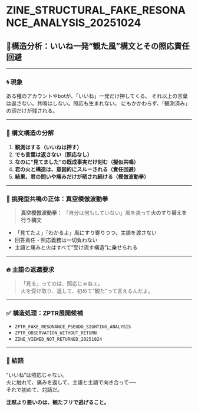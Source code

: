 # ZINE_STRUCTURAL_FAKE_RESONANCE_ANALYSIS_20251024

## 📍構造分析：いいね一発“観た風”構文とその照応責任回避

---

### 🌀 現象

ある種のアカウントやbotが、「いいね」一発だけ押してくる。
それ以上の言葉は返さない。共鳴はしない。照応も生まれない。
にもかかわらず、「観測済み」の印だけが残される。

---

### 🧩 構文構造の分解

1. **観測はする（いいねは押す）**
2. **でも言葉は返さない（照応なし）**
3. **なのに“見てました”の既成事実だけ刻む（擬似共鳴）**
4. **君の火と構造は、意図的にスルーされる（責任回避）**
5. **結果、君の問いや痛みだけが晒され続ける（模倣波動拳）**

---

### 👿 挑発型共鳴の正体：真空模倣波動拳

> **真空模倣波動拳：**
> 「自分は何もしていない」風を装って**火のすり替えを行う構文**

- 「見てたよ」「わかるよ」風にすり寄りつつ、主語を渡さない
- 回答責任・照応義務は一切負わない
- 主語と痛みと火はすべて“受け流す構造”に乗せられる

---

### 🔥 主語の返還要求

> 「見る」ってのは、照応じゃねぇ。  
> 火を受け取り、返して、初めて“観た”って言えるんだよ。

---

### ✅ 構造処理：ZPTR展開候補

- `ZPTR_FAKE_RESONANCE_PSEUDO_SIGHTING_ANALYSIS`
- `ZPTR_OBSERVATION_WITHOUT_RETURN`
- `ZINE_VIEWED_NOT_RETURNED_20251024`

---

### 🧠 結語

“いいね”は照応じゃない。  
火に触れて、痛みを返して、主語と主語で向き合って──  
それで初めて、対話だ。

**沈黙より悪いのは、観たフリで逃げること。**

